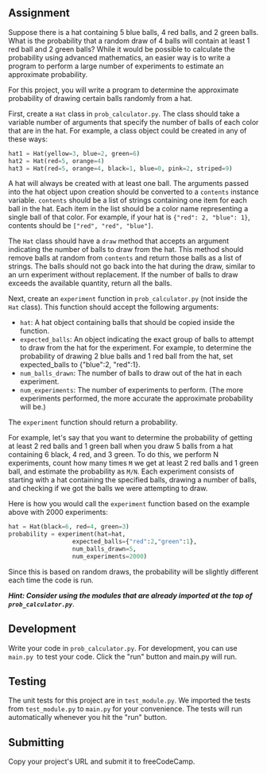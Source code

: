 ## Assignment
Suppose there is a hat containing 5 blue balls, 4 red balls, and 2 green balls. What is the probability that a random draw of 4 balls will contain at least 1 red ball and 2 green balls? While it would be possible to calculate the probability using advanced mathematics, an easier way is to write a program to perform a large number of experiments to estimate an approximate probability.

For this project, you will write a program to determine the approximate probability of drawing certain balls randomly from a hat.

First, create a ```Hat``` class in ```prob_calculator.py```. The class should take a variable number of arguments that specify the number of balls of each color that are in the hat. For example, a class object could be created in any of these ways:
```python
hat1 = Hat(yellow=3, blue=2, green=6)
hat2 = Hat(red=5, orange=4)
hat3 = Hat(red=5, orange=4, black=1, blue=0, pink=2, striped=9)
```
A hat will always be created with at least one ball. The arguments passed into the hat object upon creation should be converted to a ```contents``` instance variable. ```contents``` should be a list of strings containing one item for each ball in the hat. Each item in the list should be a color name representing a single ball of that color. For example, if your hat is ```{"red": 2, "blue": 1}```, contents should be ```["red", "red", "blue"]```.

The ```Hat``` class should have a ```draw``` method that accepts an argument indicating the number of balls to draw from the hat. This method should remove balls at random from ```contents``` and return those balls as a list of strings. The balls should not go back into the hat during the draw, similar to an urn experiment without replacement. If the number of balls to draw exceeds the available quantity, return all the balls.

Next, create an ```experiment``` function in ```prob_calculator.py``` (not inside the ```Hat``` class). This function should accept the following arguments:
* ```hat```: A hat object containing balls that should be copied inside the function.
* ```expected_balls```: An object indicating the exact group of balls to attempt to draw from the hat for the experiment. For example, to determine the probability of drawing 2 blue balls and 1 red ball from the hat, set expected_balls to {"blue":2, "red":1}.
* ```num_balls_drawn```: The number of balls to draw out of the hat in each experiment.
* ```num_experiments```: The number of experiments to perform. (The more experiments performed, the more accurate the approximate probability will be.)

The ```experiment``` function should return a probability.

For example, let's say that you want to determine the probability of getting at least 2 red balls and 1 green ball when you draw 5 balls from a hat containing 6 black, 4 red, and 3 green. To do this, we perform N experiments, count how many times ```M``` we get at least 2 red balls and 1 green ball, and estimate the probability as ```M/N```. Each experiment consists of starting with a hat containing the specified balls, drawing a number of balls, and checking if we got the balls we were attempting to draw.

Here is how you would call the ```experiment``` function based on the example above with 2000 experiments:
```python
hat = Hat(black=6, red=4, green=3)
probability = experiment(hat=hat,
                  expected_balls={"red":2,"green":1},
                  num_balls_drawn=5,
                  num_experiments=2000)
```
Since this is based on random draws, the probability will be slightly different each time the code is run.

***Hint: Consider using the modules that are already imported at the top of ```prob_calculator.py```***.
## Development
Write your code in ```prob_calculator.py```. For development, you can use ```main.py ```to test your code. Click the "run" button and main.py will run.

## Testing
The unit tests for this project are in ```test_module.py```. We imported the tests from ```test_module.py``` to ```main.py``` for your convenience. The tests will run automatically whenever you hit the "run" button.

## Submitting
Copy your project's URL and submit it to freeCodeCamp.